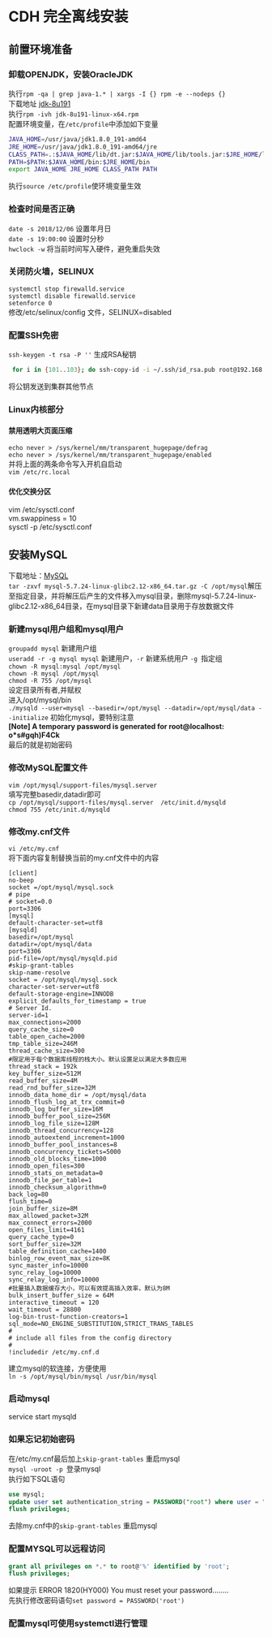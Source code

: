 # CDH 完全离线安装
## 前置环境准备
### 卸载OPENJDK，安装OracleJDK
执行`rpm -qa | grep java-1.* | xargs -I {} rpm -e --nodeps {}`  
下载地址 [jdk-8u191](https://www.oracle.com/technetwork/java/javase/downloads/jdk8-downloads-2133151.html)  
执行`rpm -ivh jdk-8u191-linux-x64.rpm  `  
配置环境变量，在`/etc/profile`中添加如下变量 
```bash
JAVA_HOME=/usr/java/jdk1.8.0_191-amd64
JRE_HOME=/usr/java/jdk1.8.0_191-amd64/jre
CLASS_PATH=.:$JAVA_HOME/lib/dt.jar:$JAVA_HOME/lib/tools.jar:$JRE_HOME/lib
PATH=$PATH:$JAVA_HOME/bin:$JRE_HOME/bin
export JAVA_HOME JRE_HOME CLASS_PATH PATH
```
执行`source /etc/profile`使环境变量生效  
### 检查时间是否正确
`date -s 2018/12/06` 设置年月日  
`date -s 19:00:00` 设置时分秒  
`hwclock -w` 将当前时间写入硬件，避免重启失效  
### 关闭防火墙，SELINUX
`systemctl stop firewalld.service`  
`systemctl disable firewalld.service`  
`setenforce 0`  
修改/etc/selinux/config 文件，SELINUX=disabled  
### 配置SSH免密
`ssh-keygen -t rsa -P ''` 生成RSA秘钥  
```bash
 for i in {101..103}; do ssh-copy-id -i ~/.ssh/id_rsa.pub root@192.168.1.$i;done
```
将公钥发送到集群其他节点  
### Linux内核部分
#### 禁用透明大页面压缩
`echo never > /sys/kernel/mm/transparent_hugepage/defrag`  
`echo never > /sys/kernel/mm/transparent_hugepage/enabled`  
并将上面的两条命令写入开机自启动  
`vim /etc/rc.local`  
#### 优化交换分区
vim /etc/sysctl.conf  
vm.swappiness = 10  
sysctl -p /etc/sysctl.conf  
## 安装MySQL
下载地址：[MySQL](https://dev.mysql.com/downloads/file/?id=481117)  
`tar -zxvf mysql-5.7.24-linux-glibc2.12-x86_64.tar.gz -C /opt/mysql`解压至指定目录，并将解压后产生的文件移入mysql目录，删除mysql-5.7.24-linux-glibc2.12-x86_64目录，在mysql目录下新建data目录用于存放数据文件
### 新建mysql用户组和mysql用户
`groupadd mysql` 新建用户组  
`useradd -r -g mysql mysql`  新建用户，`-r` 新建系统用户 `-g `指定组  
`chown -R mysql:mysql /opt/mysql`  
`chown -R mysql /opt/mysql`  
`chmod -R 755 /opt/mysql`  
设定目录所有者,并赋权  
进入/opt/mysql/bin  
`./mysqld --user=mysql --basedir=/opt/mysql --datadir=/opt/mysql/data --initialize`  初始化mysql，要特别注意  
**[Note] A temporary password is generated for root@localhost: o*s#gqh)F4Ck**  
最后的就是初始密码
### 修改MySQL配置文件
`vim /opt/mysql/support-files/mysql.server`  
填写完整basedir,datadir即可  
`cp /opt/mysql/support-files/mysql.server  /etc/init.d/mysqld`  
`chmod 755 /etc/init.d/mysqld`  
### 修改my.cnf文件
`vi /etc/my.cnf`  
将下面内容复制替换当前的my.cnf文件中的内容  
```
[client]
no-beep
socket =/opt/mysql/mysql.sock
# pipe
# socket=0.0
port=3306
[mysql]
default-character-set=utf8
[mysqld]
basedir=/opt/mysql
datadir=/opt/mysql/data
port=3306
pid-file=/opt/mysql/mysqld.pid
#skip-grant-tables
skip-name-resolve
socket = /opt/mysql/mysql.sock
character-set-server=utf8
default-storage-engine=INNODB
explicit_defaults_for_timestamp = true
# Server Id.
server-id=1
max_connections=2000
query_cache_size=0
table_open_cache=2000
tmp_table_size=246M
thread_cache_size=300
#限定用于每个数据库线程的栈大小。默认设置足以满足大多数应用
thread_stack = 192k
key_buffer_size=512M
read_buffer_size=4M
read_rnd_buffer_size=32M
innodb_data_home_dir = /opt/mysql/data
innodb_flush_log_at_trx_commit=0
innodb_log_buffer_size=16M
innodb_buffer_pool_size=256M
innodb_log_file_size=128M
innodb_thread_concurrency=128
innodb_autoextend_increment=1000
innodb_buffer_pool_instances=8
innodb_concurrency_tickets=5000
innodb_old_blocks_time=1000
innodb_open_files=300
innodb_stats_on_metadata=0
innodb_file_per_table=1
innodb_checksum_algorithm=0
back_log=80
flush_time=0
join_buffer_size=8M
max_allowed_packet=32M
max_connect_errors=2000
open_files_limit=4161
query_cache_type=0
sort_buffer_size=32M
table_definition_cache=1400
binlog_row_event_max_size=8K
sync_master_info=10000
sync_relay_log=10000
sync_relay_log_info=10000
#批量插入数据缓存大小，可以有效提高插入效率，默认为8M
bulk_insert_buffer_size = 64M
interactive_timeout = 120
wait_timeout = 28800
log-bin-trust-function-creators=1
sql_mode=NO_ENGINE_SUBSTITUTION,STRICT_TRANS_TABLES
#
# include all files from the config directory
#
!includedir /etc/my.cnf.d
```
建立mysql的软连接，方便使用  
`ln -s /opt/mysql/bin/mysql /usr/bin/mysql`  
### 启动mysql
service start mysqld  
### 如果忘记初始密码
在/etc/my.cnf最后加上`skip-grant-tables` 重启mysql  
`mysql -uroot -p `登录mysql  
执行如下SQL语句  
```sql
use mysql;
update user set authentication_string = PASSWORD("root") where user = "root";
flush privileges;
```
去除my.cnf中的`skip-grant-tables`  重启mysql  

### 配置MYSQL可以远程访问
```sql
grant all privileges on *.* to root@'%' identified by 'root';
flush privileges;
```
如果提示 ERROR 1820(HY000) You must reset your password........  
先执行修改密码语句`set password = PASSWORD('root')`  
### 配置mysql可使用systemctl进行管理
